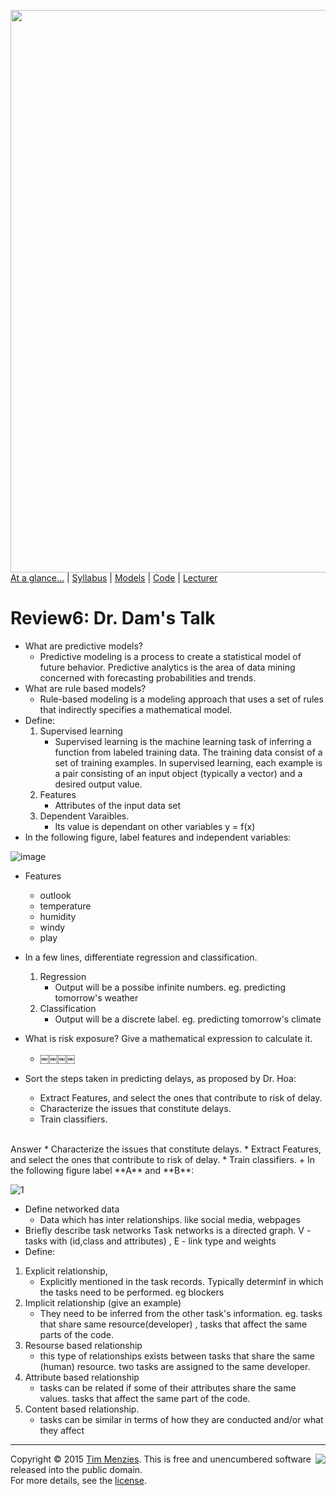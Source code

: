 [<img width=900 src="https://raw.githubusercontent.com/txt/mase/master/img/banner1.png">](https://github.com/txt/mase/blob/master/README.md)   
[At a glance...](https://github.com/txt/mase/blob/master/OVERVIEW.md) |
[Syllabus](https://github.com/txt/mase/blob/master/SYLLABUS.md) |
[Models](https://github.com/txt/mase/blob/master/MODELS.md) |
[Code](https://github.com/txt/mase/tree/master/src) |
[Lecturer](http://menzies.us) 


# Review6: Dr. Dam's Talk

+ What are predictive models?
  * Predictive modeling is a process to create a statistical model of future behavior. Predictive analytics is the area of data mining concerned with forecasting probabilities and trends. 
+ What are rule based models?
  * Rule-based modeling is a modeling approach that uses a set of rules that indirectly specifies a mathematical model.
+ Define: 
  1. Supervised learning 
     * Supervised learning is the machine learning task of inferring a function from labeled training data. The training data consist of a set of training examples. In supervised learning, each example is a pair consisting of an input object (typically a vector) and a desired output value.
  2. Features 
     * Attributes of the input data set
  3. Dependent Varaibles.
     * Its value is dependant on other variables y = f(x)
+ In the following figure, label features and independent variables:

![image](https://cloud.githubusercontent.com/assets/1433964/10419861/9b895770-7052-11e5-9fed-77c53a922a20.png)
<br>
+ Features
  * outlook
  * temperature
  * humidity
  * windy
  * play

+ In a few lines, differentiate regression and classification.
  1. Regression
     * Output will be a possibe infinite numbers.  eg. predicting tomorrow's weather
  2. Classification
     * Output will be a discrete label. eg. predicting tomorrow's climate
+ What is risk exposure? Give a mathematical expression to calculate it.
  * ￼￼￼￼
+ Sort the steps taken in predicting delays, as proposed by Dr. Hoa:
  * Extract Features, and select the ones that contribute to risk of delay.
  * Characterize the issues that constitute delays.
  * Train classifiers. 
 <br>
  Answer
  * Characterize the issues that constitute delays.
  * Extract Features, and select the ones that contribute to risk of delay.
  * Train classifiers.
+ In the following figure label **A** and **B**:

![1](https://cloud.githubusercontent.com/assets/1433964/10259938/29db384a-693c-11e5-8163-69f25542da9a.png)

+ Define networked data
  * Data which has inter relationships. like social media, webpages 
+ Briefly describe task networks
  Task networks is a directed graph. V - tasks with (id,class and attributes) , E - link type and weights
+ Define: 
 1. Explicit relationship,
    * Explicitly mentioned in the task records. Typically determinf in which the tasks need to be performed. eg blockers
 2. Implicit relationship (give an example)
    * They need to be inferred from the other task's information. eg. tasks that share same resource(developer) , tasks that affect the same parts of the code.
 3. Resourse based relationship
    * this type of relationships exists between tasks that share the same (human) resource. two tasks are assigned to the same developer. 
 4. Attribute based relationship
    * tasks can be related if some of their attributes share the same values. tasks that affect the same part of the code. 
 5. Content based relationship.
    * tasks can be similar in terms of how they are conducted and/or what they affect


_________

<img align=right src="https://raw.githubusercontent.com/txt/mase/master/img/pd-icon.png">Copyright © 2015 [Tim Menzies](http://menzies.us).
This is free and unencumbered software released into the public domain.   
For more details, see the [license](https://github.com/txt/mase/blob/master/LICENSE.md).

